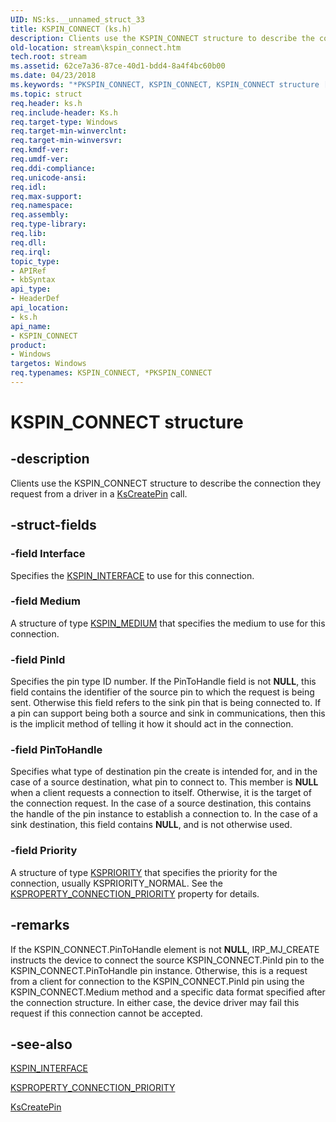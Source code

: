 ```yaml
---
UID: NS:ks.__unnamed_struct_33
title: KSPIN_CONNECT (ks.h)
description: Clients use the KSPIN_CONNECT structure to describe the connection they request from a driver in a KsCreatePin call.
old-location: stream\kspin_connect.htm
tech.root: stream
ms.assetid: 62ce7a36-87ce-40d1-bdd4-8a4f4bc60b00
ms.date: 04/23/2018
ms.keywords: "*PKSPIN_CONNECT, KSPIN_CONNECT, KSPIN_CONNECT structure [Streaming Media Devices], PKSPIN_CONNECT, PKSPIN_CONNECT structure pointer [Streaming Media Devices], ks-struct_07642f18-c766-4649-b97a-12582aa0fffb.xml, ks/KSPIN_CONNECT, ks/PKSPIN_CONNECT, stream.kspin_connect"
ms.topic: struct
req.header: ks.h
req.include-header: Ks.h
req.target-type: Windows
req.target-min-winverclnt: 
req.target-min-winversvr: 
req.kmdf-ver: 
req.umdf-ver: 
req.ddi-compliance: 
req.unicode-ansi: 
req.idl: 
req.max-support: 
req.namespace: 
req.assembly: 
req.type-library: 
req.lib: 
req.dll: 
req.irql: 
topic_type:
- APIRef
- kbSyntax
api_type:
- HeaderDef
api_location:
- ks.h
api_name:
- KSPIN_CONNECT
product:
- Windows
targetos: Windows
req.typenames: KSPIN_CONNECT, *PKSPIN_CONNECT
---
```


# KSPIN_CONNECT structure


## -description


Clients use the KSPIN_CONNECT structure to describe the connection they request from a driver in a <a href="https://docs.microsoft.com/windows-hardware/drivers/ddi/content/ks/nf-ks-kscreatepin">KsCreatePin</a> call.


## -struct-fields




### -field Interface

Specifies the <a href="https://docs.microsoft.com/previous-versions/ff563537(v=vs.85)">KSPIN_INTERFACE</a> to use for this connection. 


### -field Medium

A structure of type <a href="https://docs.microsoft.com/previous-versions/ff563538(v=vs.85)">KSPIN_MEDIUM</a> that specifies the medium to use for this connection. 


### -field PinId

Specifies the pin type ID number. If the PinToHandle field is not <b>NULL</b>, this field contains the identifier of the source pin to which the request is being sent. Otherwise this field refers to the sink pin that is being connected to. If a pin can support being both a source and sink in communications, then this is the implicit method of telling it how it should act in the connection.


### -field PinToHandle

Specifies what type of destination pin the create is intended for, and in the case of a source destination, what pin to connect to. This member is <b>NULL</b> when a client requests a connection to itself. Otherwise, it is the target of the connection request. In the case of a source destination, this contains the handle of the pin instance to establish a connection to. In the case of a sink destination, this field contains <b>NULL</b>, and is not otherwise used. 


### -field Priority

A structure of type <a href="https://docs.microsoft.com/windows-hardware/drivers/ddi/content/ks/ns-ks-kspriority">KSPRIORITY</a> that specifies the priority for the connection, usually KSPRIORITY_NORMAL. See the <a href="https://docs.microsoft.com/windows-hardware/drivers/stream/ksproperty-connection-priority">KSPROPERTY_CONNECTION_PRIORITY</a> property for details.


## -remarks



If the KSPIN_CONNECT.PinToHandle element is not <b>NULL</b>, IRP_MJ_CREATE instructs the device to connect the source KSPIN_CONNECT.PinId pin to the KSPIN_CONNECT.PinToHandle pin instance. Otherwise, this is a request from a client for connection to the KSPIN_CONNECT.PinId pin using the KSPIN_CONNECT.Medium method and a specific data format specified after the connection structure. In either case, the device driver may fail this request if this connection cannot be accepted.




## -see-also




<a href="https://docs.microsoft.com/previous-versions/ff563537(v=vs.85)">KSPIN_INTERFACE</a>



<a href="https://docs.microsoft.com/windows-hardware/drivers/stream/ksproperty-connection-priority">KSPROPERTY_CONNECTION_PRIORITY</a>



<a href="https://docs.microsoft.com/windows-hardware/drivers/ddi/content/ks/nf-ks-kscreatepin">KsCreatePin</a>
 

 

